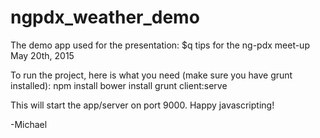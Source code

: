 # ngpdx_weather_demo
The demo app used for the presentation: $q tips for the ng-pdx meet-up May 20th, 2015 

To run the project, here is what you need (make sure you have grunt installed): 
npm install
bower install
grunt client:serve

This will start the app/server on port 9000. Happy javascripting!

-Michael

